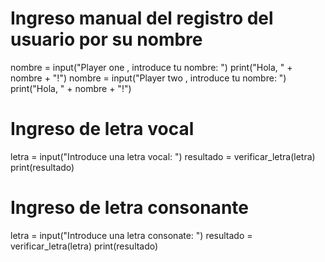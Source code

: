 # Ingreso manual del registro del usuario por su nombre
nombre = input("Player one , introduce tu nombre: ")
print("Hola, " + nombre + "!")
nombre = input("Player two , introduce tu nombre: ")
print("Hola, " + nombre + "!")
# Ingreso de letra vocal
letra = input("Introduce una letra vocal: ")
resultado = verificar_letra(letra)
print(resultado)

# Ingreso de letra consonante
letra = input("Introduce una letra consonate: ")
resultado = verificar_letra(letra)
print(resultado)

